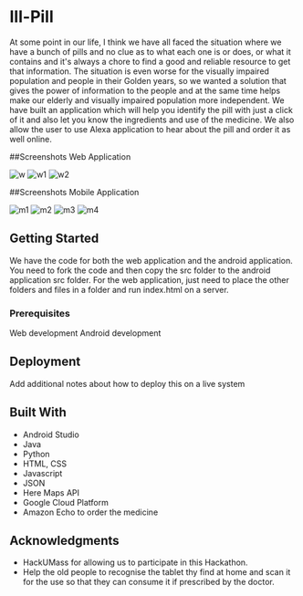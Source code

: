 # Ill-Pill

At some point in our life, I think we have all faced the situation where we have a bunch of pills and no clue as to what each one is or does, or what it contains and it's always a chore to find a good and reliable resource to get that information. The situation is even worse for the visually impaired population and people in their Golden years, so we wanted a solution that gives the power of information to the people and at the same time helps make our elderly and visually impaired population more independent. We have built an application which will help you identify the pill with just a click of it and also let you know the ingredients and use of the medicine. We also allow the user to use Alexa application to hear about the pill and order it as well online.

##Screenshots Web Application

![w](https://user-images.githubusercontent.com/31738731/46917962-4be4d000-cf9a-11e8-8768-d9a3810be99a.jpeg)
![w1](https://user-images.githubusercontent.com/31738731/46917963-5010ed80-cf9a-11e8-83b6-3b1e3951262f.jpeg)
![w2](https://user-images.githubusercontent.com/31738731/46917966-51dab100-cf9a-11e8-913d-a60c76aa5c9b.jpeg)

##Screenshots Mobile Application

![m1](https://user-images.githubusercontent.com/31738731/46917967-54d5a180-cf9a-11e8-8921-485843434bd4.jpeg)
![m2](https://user-images.githubusercontent.com/31738731/46917969-57d09200-cf9a-11e8-9ce8-782f2246fdfb.jpeg)
![m3](https://user-images.githubusercontent.com/31738731/46917970-5a32ec00-cf9a-11e8-885e-81c27b03d2f8.jpeg)
![m4](https://user-images.githubusercontent.com/31738731/46917974-5c954600-cf9a-11e8-9e96-8ce6610703ad.jpeg)



## Getting Started

We have the code for both the web application and the android application. You need to fork the code and then copy the src folder to the android application src folder. For the web application, just need to place the other folders and files in a folder and run index.html on a server.

### Prerequisites

Web development
Android development

## Deployment

Add additional notes about how to deploy this on a live system

## Built With

* Android Studio
* Java
* Python
* HTML, CSS
* Javascript
* JSON
* Here Maps API
* Google Cloud Platform
* Amazon Echo to order the medicine


## Acknowledgments

* HackUMass for allowing us to participate in this Hackathon.
* Help the old people to recognise the tablet thy find at home and scan it for the use so that they can consume it if prescribed by the doctor.

